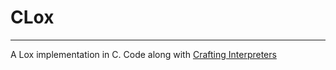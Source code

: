 # CLox

---

A Lox implementation in C. Code along with [Crafting Interpreters](http://www.craftinginterpreters.com/)

